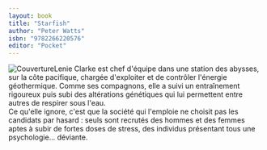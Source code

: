 ```yaml
---
layout: book
title: "Starfish"
author: "Peter Watts"
isbn: "9782266220576"
editor: "Pocket"
---
```

![Couverture](/img/9782266220576.jpg)Lenie Clarke est chef d'équipe dans une station des abysses, sur la côte pacifique, chargée d'exploiter et de contrôler l'énergie géothermique. Comme ses compagnons, elle a suivi un entraînement rigoureux puis subi des altérations génétiques qui lui permettent entre autres de respirer sous l'eau.   
Ce qu'elle ignore, c'est que la société qui l'emploie ne choisit pas les candidats par hasard : seuls sont recrutés des hommes et des femmes aptes à subir de fortes doses de stress, des individus présentant tous une psychologie... déviante.